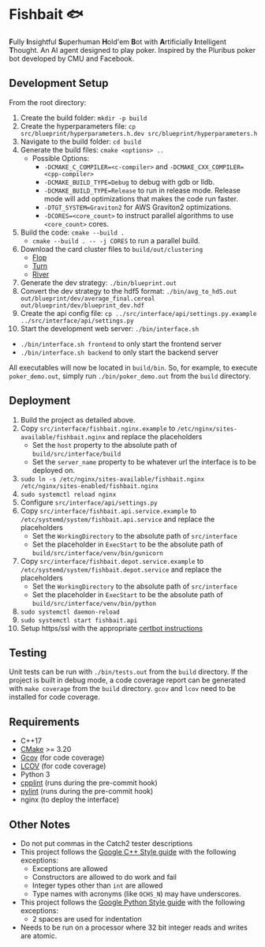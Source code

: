 # Fishbait 🐟
**F**ully **I**nsightful **S**uperhuman **H**old'em **B**ot with
**A**rtificially **I**ntelligent **T**hought. An AI agent designed to play
poker. Inspired by the Pluribus poker bot developed by CMU and Facebook.

## Development Setup
From the root directory:

1. Create the build folder: `mkdir -p build`
2. Create the hyperparameters file: `cp src/blueprint/hyperparameters.h.dev src/blueprint/hyperparameters.h`
3. Navigate to the build folder: `cd build`
4. Generate the build files: `cmake <options> ..`
    * Possible Options:
        * `-DCMAKE_C_COMPILER=<c-compiler>` and
          `-DCMAKE_CXX_COMPILER=<cpp-compiler>`
        * `-DCMAKE_BUILD_TYPE=Debug` to debug with gdb or lldb.
        * `-DCMAKE_BUILD_TYPE=Release` to run in release mode. Release mode
          will add optimizations that makes the code run faster.
        * `-DTGT_SYSTEM=Graviton2` for AWS Graviton2 optimizations.
        * `-DCORES=<core_count>` to instruct parallel algorithms to use
          `<core_count>` cores.
5. Build the code: `cmake --build .`
   * `cmake --build . -- -j CORES` to run a parallel build.
6. Download the card cluster files to `build/out/clustering`
   * [Flop](https://drive.google.com/file/d/1Q_9M-KGe0855QksD6sro9DI0V4aUwyk9/view?usp=sharing)
   * [Turn](https://drive.google.com/file/d/1KRE-eHi8ryvrnbBjCNCGVTujuCLi9hKz/view?usp=sharing)
   * [River](https://drive.google.com/file/d/1qNSfJKBzAZ2CQGYvplQqjAXPHIkbe3sI/view?usp=sharing)
7. Generate the dev strategy: `./bin/blueprint.out`
8. Convert the dev strategy to the hdf5 format: `./bin/avg_to_hd5.out out/blueprint/dev/average_final.cereal out/blueprint/dev/blueprint_dev.hdf`
9. Create the api config file: `cp ../src/interface/api/settings.py.example ../src/interface/api/settings.py`
10. Start the development web server: `./bin/interface.sh`
   * `./bin/interface.sh frontend` to only start the frontend server
   * `./bin/interface.sh backend` to only start the backend server

All executables will now be located in `build/bin`. So, for example, to execute
`poker_demo.out`, simply run `./bin/poker_demo.out` from the `build` directory.

## Deployment
1. Build the project as detailed above.
2. Copy `src/interface/fishbait.nginx.example` to
   `/etc/nginx/sites-available/fishbait.nginx` and replace the placeholders
     * Set the `host` property to the absolute path of
       `build/src/interface/build`
     * Set the `server_name` property to be whatever url the interface is to be
       deployed on.
3. `sudo ln -s /etc/nginx/sites-available/fishbait.nginx /etc/nginx/sites-enabled/fishbait.nginx`
4. `sudo systemctl reload nginx`
5. Configure `src/interface/api/settings.py`
6. Copy `src/interface/fishbait.api.service.example` to
   `/etc/systemd/system/fishbait.api.service` and replace the placeholders
     * Set the `WorkingDirectory` to the absolute path of `src/interface`
     * Set the placeholder in `ExecStart` to be the absolute path of
       `build/src/interface/venv/bin/gunicorn`
7. Copy `src/interface/fishbait.depot.service.example` to
   `/etc/systemd/system/fishbait.depot.service` and replace the placeholders
     * Set the `WorkingDirectory` to the absolute path of `src/interface`
     * Set the placeholder in `ExecStart` to be the absolute path of
       `build/src/interface/venv/bin/python`
8. `sudo systemctl daemon-reload`
9. `sudo systemctl start fishbait.api`
10. Setup https/ssl with the appropriate
   [certbot instructions](https://certbot.eff.org/)

## Testing
Unit tests can be run with `./bin/tests.out` from the `build` directory.
If the project is built in debug mode, a code coverage report can be generated
with `make coverage` from the `build` directory. `gcov` and `lcov` need to be
installed for code coverage.

## Requirements
- C++17
- [CMake](https://cmake.org) >= 3.20
- [Gcov](https://gcc.gnu.org/onlinedocs/gcc/Gcov.html) (for code coverage)
- [LCOV](http://ltp.sourceforge.net/coverage/lcov.php) (for code coverage)
- Python 3
- [cpplint](https://github.com/cpplint/cpplint) (runs during the pre-commit
  hook)
- [pylint](https://pylint.org) (runs during the pre-commit hook)
- nginx (to deploy the interface)

## Other Notes
* Do not put commas in the Catch2 tester descriptions
* This project follows the [Google C++ Style guide](https://google.github.io/styleguide/cppguide.html)
  with the following exceptions:
    * Exceptions are allowed
    * Constructors are allowed to do work and fail
    * Integer types other than `int` are allowed
    * Type names with acronyms (like `OCHS_N`) may have underscores.
* This project follows the [Google Python Style guide](https://google.github.io/styleguide/pyguide.html)
  with the following exceptions:
    * 2 spaces are used for indentation
* Needs to be run on a processor where 32 bit integer reads and writes are
  atomic.

